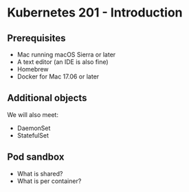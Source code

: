 # Kubernetes 201 - Introduction

## Prerequisites

- Mac running macOS Sierra or later
- A text editor (an IDE is also fine)
- Homebrew
- Docker for Mac 17.06 or later

## Additional objects 

We will also meet:

- DaemonSet
- StatefulSet

## Pod sandbox

- What is shared?
- What is per container?
